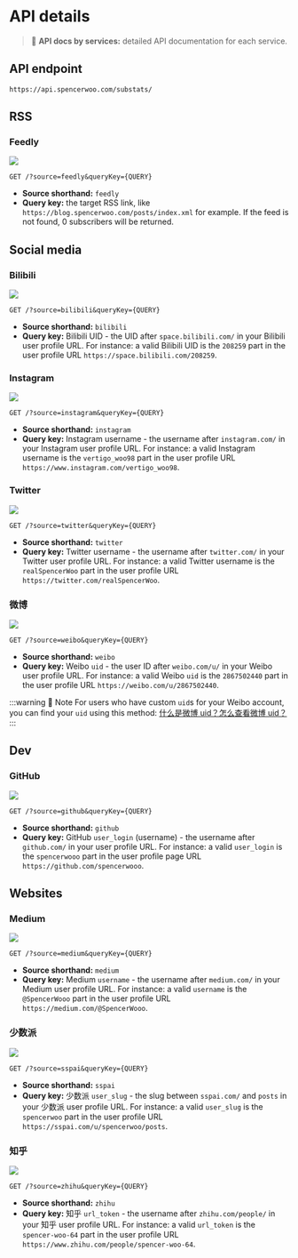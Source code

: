 # API details

> 🍌 **API docs by services:** detailed API documentation for each service.

## API endpoint

```
https://api.spencerwoo.com/substats/
```

## RSS

### Feedly

[![](https://img.shields.io/badge/dynamic/json?label=Feedly%20RSS%20Subscribers&query=%24.data.totalSubs&url=https%3A%2F%2Fapi.spencerwoo.com%2Fsubstats%2F%3Fsource%3Dfeedly%26queryKey%3Dhttps%3A%2F%2Fblog.spencerwoo.com%2Fposts%2Findex.xml&color=2bb24c&logo=feedly)](https://api.spencerwoo.com/substats/?source=feedly&queryKey=https://blog.spencerwoo.com/posts/index.xml)

```http
GET /?source=feedly&queryKey={QUERY}
```

- **Source shorthand:** `feedly`
- **Query key:** the target RSS link, like `https://blog.spencerwoo.com/posts/index.xml` for example. If the feed is not found, 0 subscribers will be returned.

## Social media

### Bilibili <Badge text="new" />

[![](https://img.shields.io/badge/Bilibili%20Fans-2333-FE7398)](https://api.spencerwoo.com/substats/?source=bilibili&queryKey=208259)

```http
GET /?source=bilibili&queryKey={QUERY}
```

- **Source shorthand:** `bilibili`
- **Query key:** Bilibili UID - the UID after `space.bilibili.com/` in your Bilibili user profile URL. For instance: a valid Bilibili UID is the `208259` part in the user profile URL `https://space.bilibili.com/208259`.

### Instagram <Badge text="new" />

[![](https://img.shields.io/badge/dynamic/json?color=E4405F&label=Instagram%20Followers&query=%24.data.totalSubs&url=https%3A%2F%2Fapi.spencerwoo.com%2Fsubstats%2F%3Fsource%3Dinstagram%26queryKey%3Dvertigo_woo98&logo=instagram&logoColor=white)](https://api.spencerwoo.com/substats/?source=instagram&queryKey=vertigo_woo98)

```http
GET /?source=instagram&queryKey={QUERY}
```

- **Source shorthand:** `instagram`
- **Query key:** Instagram username - the username after `instagram.com/` in your Instagram user profile URL. For instance: a valid Instagram username is the `vertigo_woo98` part in the user profile URL `https://www.instagram.com/vertigo_woo98`.

### Twitter

[![](https://img.shields.io/badge/dynamic/json?label=Twitter%20Followers&query=%24.data.totalSubs&url=https%3A%2F%2Fapi.spencerwoo.com%2Fsubstats%2F%3Fsource%3Dtwitter%26queryKey%3DrealSpencerWoo&color=1da1f2&logo=twitter)](https://api.spencerwoo.com/substats/?source=twitter&queryKey=realSpencerWoo)

```http
GET /?source=twitter&queryKey={QUERY}
```

- **Source shorthand:** `twitter`
- **Query key:** Twitter username - the username after `twitter.com/` in your Twitter user profile URL. For instance: a valid Twitter username is the `realSpencerWoo` part in the user profile URL `https://twitter.com/realSpencerWoo`.

### 微博 <Badge text="new" />

[![](https://img.shields.io/badge/dynamic/json?label=%E5%BE%AE%E5%8D%9A%E5%85%B3%E6%B3%A8&query=%24.data.totalSubs&url=https%3A%2F%2Fapi.spencerwoo.com%2Fsubstats%2F%3Fsource%3Dweibo%26queryKey%3D2867502440&color=E6162D&logo=sina-weibo)](https://api.spencerwoo.com/substats/?source=weibo&queryKey=2867502440)

```http
GET /?source=weibo&queryKey={QUERY}
```

- **Source shorthand:** `weibo`
- **Query key:** Weibo `uid` - the user ID after `weibo.com/u/` in your Weibo user profile URL. For instance: a valid Weibo `uid` is the `2867502440` part in the user profile URL `https://weibo.com/u/2867502440`.

:::warning 🚥 Note
For users who have custom `uid`s for your Weibo account, you can find your `uid` using this method: [什么是微博 uid？怎么查看微博 uid？](http://blog.sina.com.cn/s/blog_9a773e3601010zz9.html)
:::

## Dev

### GitHub

[![](https://img.shields.io/badge/dynamic/json?label=GitHub%20Followers&query=%24.data.totalSubs&url=https%3A%2F%2Fapi.spencerwoo.com%2Fsubstats%2F%3Fsource%3Dgithub%26queryKey%3Dspencerwooo&color=181717&logo=github)](https://api.spencerwoo.com/substats/?source=github&queryKey=spencerwooo)

```http
GET /?source=github&queryKey={QUERY}
```

- **Source shorthand:** `github`
- **Query key:** GitHub `user_login` (username) - the username after `github.com/` in your user profile URL. For instance: a valid `user_login` is the `spencerwooo` part in the user profile page URL `https://github.com/spencerwooo`.

## Websites

### Medium <Badge text="new" />

[![](https://img.shields.io/badge/dynamic/json?label=Medium%20Followers&query=%24.data.totalSubs&url=https%3A%2F%2Fapi.spencerwoo.com%2Fsubstats%2F%3Fsource%3Dmedium%26queryKey%3D%40SpencerWooo&logo=medium&color=12100E)](https://api.spencerwoo.com/substats/?source=medium&queryKey=@SpencerWooo)

```http
GET /?source=medium&queryKey={QUERY}
```

- **Source shorthand:** `medium`
- **Query key:** Medium `username` - the username after `medium.com/` in your Medium user profile URL. For instance: a valid `username` is the `@SpencerWooo` part in the user profile URL `https://medium.com/@SpencerWooo`.

### 少数派

[![](https://img.shields.io/badge/dynamic/json?label=%E5%B0%91%E6%95%B0%E6%B4%BE%E5%85%B3%E6%B3%A8&query=%24.data.totalSubs&url=https%3A%2F%2Fapi.spencerwoo.com%2Fsubstats%2F%3Fsource%3Dsspai%26queryKey%3Dspencerwoo&color=d71a1b)](https://api.spencerwoo.com/substats/?source=sspai&queryKey=spencerwoo)

```http
GET /?source=sspai&queryKey={QUERY}
```

- **Source shorthand:** `sspai`
- **Query key:** 少数派 `user_slug` - the slug between `sspai.com/` and `posts` in your 少数派 user profile URL. For instance: a valid `user_slug` is the `spencerwoo` part in the user profile URL `https://sspai.com/u/spencerwoo/posts`.

### 知乎

[![](https://img.shields.io/badge/dynamic/json?color=0084ff&label=%E7%9F%A5%E4%B9%8E%E5%85%B3%E6%B3%A8&query=%24.data.totalSubs&url=https%3A%2F%2Fapi.spencerwoo.com%2Fsubstats%2F%3Fsource%3Dzhihu%26queryKey%3Dspencer-woo-64)](https://api.spencerwoo.com/substats/?source=zhihu&queryKey=spencer-woo-64)

```http
GET /?source=zhihu&queryKey={QUERY}
```

- **Source shorthand:** `zhihu`
- **Query key:** 知乎 `url_token` - the username after `zhihu.com/people/` in your 知乎 user profile URL. For instance: a valid `url_token` is the `spencer-woo-64` part in the user profile URL `https://www.zhihu.com/people/spencer-woo-64`.
